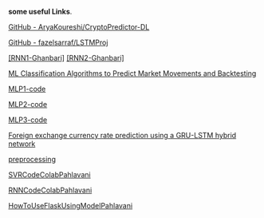 **some useful Links**.

[GitHub - AryaKoureshi/CryptoPredictor-DL](https://github.com/AryaKoureshi/CryptoPredictor-DL)

[GitHub - fazelsarraf/LSTMProj](https://github.com/fazelsarraf/LSTMProj)

[[RNN1-Ghanbari]](https://colab.research.google.com/drive/15q_PIFiI77NdsZOHwqg4MxU6P06ROmY6#scrollTo=PD5gtuXagWgW)       [[RNN2-Ghanbari]](https://colab.research.google.com/drive/1zxVK5iMnqgXZmaZzfzzU6R6P85m5DF8A)

[ML Classification Algorithms to Predict Market Movements and Backtesting](https://medium.com/analytics-vidhya/ml-classification-algorithms-to-predict-market-movements-and-backtesting-2382fdaf7a32)

[MLP1-code](https://github.com/rcassani/mlp-example/blob/master/mlp_examples.py)

[MLP2-code](https://www.programcreek.com/python/example/121476/mlp.MLP)

[MLP3-code](https://github.com/masaponto/Python-MLP)

[Foreign exchange currency rate prediction using a GRU-LSTM hybrid network](https://www.sciencedirect.com/science/article/pii/S2666222120300083)

[preprocessing](https://scikit-learn.org/stable/modules/preprocessing.html)

[SVRCodeColabPahlavani](https://colab.research.google.com/drive/1fJwDvxodufQQ30XXkKPy-i4gaUNOkUoc#scrollTo=972U59_-EZf9)

[RNNCodeColabPahlavani](https://colab.research.google.com/drive/1Pk6QhOyXyPI8h3IFmFiq2T6320ZnOs1Z?usp=sharing)

[HowToUseFlaskUsingModelPahlavani](https://github.com/AdamTibi/LSTM-FX?source=post_page-----569aae6d4a1a--------------------------------)

